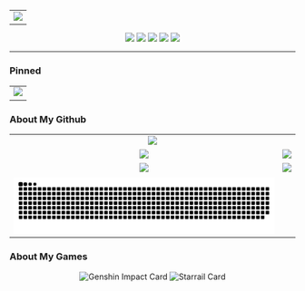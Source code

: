 <div align="center">
<!-- 访问统计 -->
  <table style="width:100%;">
    <tr>
      <td align="center">
        <img width="200%" src="https://count.naihee.cn/@NaiHeeeee?theme=booru-lewd" />
      </td>
    </tr>
  </table>
</div>


<div align="center">
  <!-- 个人资料徽标 -->
  <a href="https://naihee.cn/">
    <img src="https://img.shields.io/badge/Website-个人网站-blue" /></a>
  <a href="https://t.me/naihe666">
    <img src="https://img.shields.io/badge/NaiHe-Telegram-24A1DE" /></a>
  <a href="https://steamcommunity.com/id/naihe6/">
    <img src="https://img.shields.io/badge/NaiHe-Steam-2a475e" /></a>
  <a href="https://space.bilibili.com/232568569">
    <img src="https://img.shields.io/badge/Bilibili-B站-FB7299" /></a>
  <a href="https://www.youtube.com/channel/UCLAriEYXiSDMX8HI6q21Keg">
    <img src="https://img.shields.io/badge/Youtube-油管-FF0000" /></a>
</div>

---

### Pinned
<div align="center">
<!-- 访问统计 -->
  <table style="width:100%;">
    <tr>
      <td colspan="2" align="center">
        <a href="https://github.com/NaiHeeeee/NaiHeeeee.github.io">
          <img height='150'
            src="https://github-readme-stats.naihee.cn/api/pin/?username=naiheeeee&repo=naiheeeee.github.io&theme=tokyonight" />
        </a>
      </td>
    </tr>
  </table>
</div>

### About My Github

<div align="center">
    <table style="width: 100%;">
        <tr>
            <td colspan="2" align="center">
                <a herf="https://github-profile-summary-cards.naihee.cn">
                    <img src="https://github-profile-summary-cards.naihee.cn//api/cards/profile-details?username=NaiHeeeee&theme=aura" />
                </a>
            </td>
        </tr>
        <tr>
            <td align="center">
                <a herf="https://github-profile-summary-cards.naihee.cn">
                    <img src="https://github-profile-summary-cards.naihee.cn//api/cards/repos-per-language?username=NaiHeeeee&theme=aura" />
                </a>
            </td>
            <td align="center">
                <a herf="https://github-profile-summary-cards.naihee.cn">
                    <img src="https://github-profile-summary-cards.naihee.cn//api/cards/most-commit-language?username=NaiHeeeee&theme=aura" />
                </a>
            </td>
        </tr>
        <tr>
            <td align="center">
                <a herf="https://github-profile-summary-cards.naihee.cn">
                    <img src="https://github-profile-summary-cards.naihee.cn//api/cards/stats?username=NaiHeeeee&theme=aura" />
                </a>
            </td>
            <td align="center">
                <a herf="https://github-profile-summary-cards.naihee.cn">
                    <img src="https://github-profile-summary-cards.naihee.cn//api/cards/productive-time?username=NaiHeeeee&theme=aura&utcOffset=8" />
                </a>
            </td>
        </tr>
        <tr>
            <td align="center">
                <a>
                    <img src="https://raw.githubusercontent.com/NaiHeeeee/NaiHeeeee/output/github-contribution-grid-snake.svg" />
                </a>
            </td>
        </tr>
    </table>
</div>  

### About My Games

<div align="center">
    <img src="https://hoyocard.qhy04.com/gs/detail/75/184570872.png" alt="Genshin Impact Card" />
    <img src="https://hoyocard.qhy04.com/sr/detail/0/184570872.png" alt="Starrail Card" />
</div>

